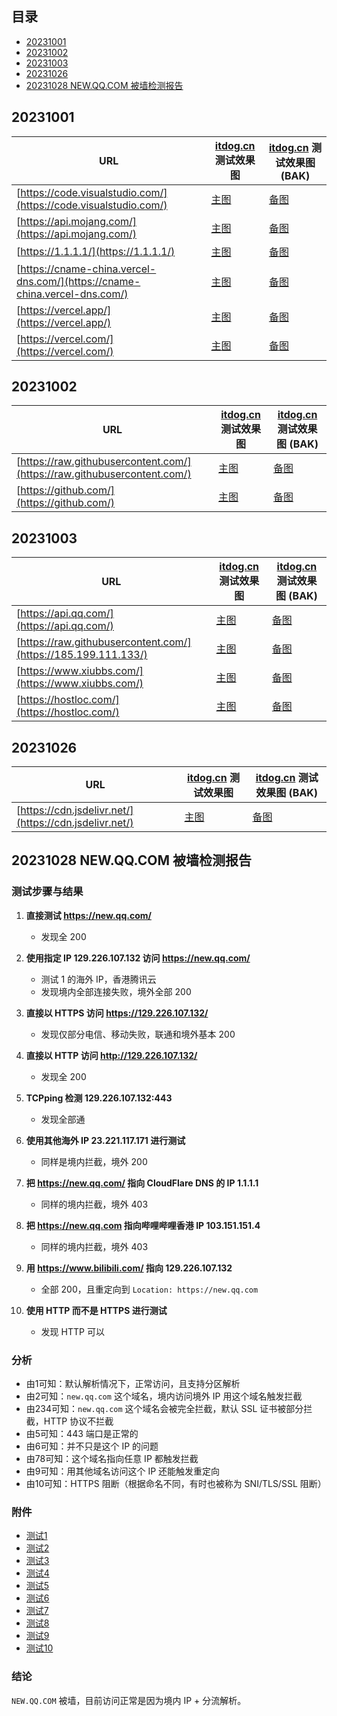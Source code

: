 ## 目录

- [20231001](#20231001)
- [20231002](#20231002)
- [20231003](#20231003)
- [20231026](#20231026)
- [20231028 NEW.QQ.COM 被墙检测报告](#20231028-newqqcom-被墙检测报告)

## 20231001

| URL                                          | [itdog.cn](https://www.itdog.cn/http/) 测试效果图          | [itdog.cn](https://www.itdog.cn/http/) 测试效果图 (BAK)    |
|----------------------------------------------|------------------------------------------------------------|------------------------------------------------------------|
| [https://code.visualstudio.com/](https://code.visualstudio.com/) | [主图](https://image.3001.net/images/20231001/1696172603_65198a3bc7ddd4821abe9.png) | [备图](https://telegraph.cachefly.net/file/36c7e3ded508b4ee44f7e.png) |
| [https://api.mojang.com/](https://api.mojang.com/)       | [主图](https://image.3001.net/images/20231001/1696173195_65198c8b6796d5114391f.png) | [备图](https://telegraph.cachefly.net/file/d6f9d806fab9942382357.png) |
| [https://1.1.1.1/](https://1.1.1.1/)           | [主图](https://image.3001.net/images/20231001/1696173555_65198df31a78eba8dcabe.png) | [备图](https://telegraph.cachefly.net/file/8b23f353a08909f066ca4.png) |
| [https://cname-china.vercel-dns.com/](https://cname-china.vercel-dns.com/) | [主图](https://image.3001.net/images/20231001/1696174876_6519931c592eb5b65d130.png) | [备图](https://telegraph.cachefly.net/file/4e1a76189a982a6af39aa.png) |
| [https://vercel.app/](https://vercel.app/)       | [主图](https://image.3001.net/images/20231001/1696174936_65199358b24bef736c150.png) | [备图](https://telegraph.cachefly.net/file/cb6869648ee85f06fb5ae.png) |
| [https://vercel.com/](https://vercel.com/)           | [主图](https://image.3001.net/images/20231001/1696174976_65199380cca456a33afcb.png) | [备图](https://telegraph.cachefly.net/file/74aa075be1fb6ac3428e9.png) |

## 20231002

| URL                                          | [itdog.cn](https://www.itdog.cn/http/) 测试效果图          | [itdog.cn](https://www.itdog.cn/http/) 测试效果图 (BAK)    |
|----------------------------------------------|------------------------------------------------------------|------------------------------------------------------------|
| [https://raw.githubusercontent.com/](https://raw.githubusercontent.com/)| [主图](https://image.3001.net/images/20231002/1696231554_651a7082a1207d02b4262.png)  | [备图](https://telegraph.cachefly.net/file/0a2e146299438cd4051fa.png) |
| [https://github.com/](https://github.com/)                  | [主图](https://image.3001.net/images/20231002/1696231594_651a70aa293b34c69bd04.png)   | [备图](https://telegraph.cachefly.net/file/75126bb53bc242500cc6e.png) |

## 20231003

| URL                                          | [itdog.cn](https://www.itdog.cn/http/) 测试效果图          | [itdog.cn](https://www.itdog.cn/http/) 测试效果图 (BAK)    |
|----------------------------------------------|------------------------------------------------------------|------------------------------------------------------------|
| [https://api.qq.com/](https://api.qq.com/)| [主图](https://image.3001.net/images/20231003/1696316851_651bbdb305aa4a4f2721e.png)  | [备图](https://telegraph.cachefly.net/file/6483c98f43094d8722a52.png) |
| [https://raw.githubusercontent.com/](https://185.199.111.133/)| [主图](https://image.3001.net/images/20231003/1696317777_651bc15153148547ad460.png)  | [备图](https://telegraph.cachefly.net/file/ae6f650c806df818e86e0.png) |
| [https://www.xiubbs.com/](https://www.xiubbs.com/)  | [主图](https://image.3001.net/images/20231003/1696318016_651bc2402fdc42e4962ce.png) | [备图](https://telegraph.cachefly.net/file/426db75eec08663f16abd.png) |
| [https://hostloc.com/](https://hostloc.com/)   | [主图](https://image.3001.net/images/20231003/1696318035_651bc2532ed4a0a324911.png) | [备图](https://telegraph.cachefly.net/file/00ebfa2f1fcea1c5c5e75.png)   |

## 20231026

| URL                                          | [itdog.cn](https://www.itdog.cn/http/) 测试效果图          | [itdog.cn](https://www.itdog.cn/http/) 测试效果图 (BAK)    |
|----------------------------------------------|------------------------------------------------------------|------------------------------------------------------------|
| [https://cdn.jsdelivr.net/](https://cdn.jsdelivr.net/)| [主图](https://image.3001.net/images/20231026/1698281967_6539b9efbf3e3256b316b.png)  | [备图](https://telegraph.cachefly.net/file/100e4f8752f9e48f7a557.png) |

## 20231028 NEW.QQ.COM 被墙检测报告

### 测试步骤与结果

1. **直接测试 https://new.qq.com/**
    - 发现全 200

2. **使用指定 IP 129.226.107.132 访问 https://new.qq.com/**
    - 测试 1 的海外 IP，香港腾讯云
    - 发现境内全部连接失败，境外全部 200

3. **直接以 HTTPS 访问 https://129.226.107.132/**
    - 发现仅部分电信、移动失败，联通和境外基本 200

4. **直接以 HTTP 访问 http://129.226.107.132/**
    - 发现全 200

5. **TCPping 检测 129.226.107.132:443**
    - 发现全部通

6. **使用其他海外 IP 23.221.117.171 进行测试**
    - 同样是境内拦截，境外 200

7. **把 https://new.qq.com/ 指向 CloudFlare DNS 的 IP 1.1.1.1**
    - 同样的境内拦截，境外 403

8. **把 https://new.qq.com 指向哔哩哔哩香港 IP 103.151.151.4**
    - 同样的境内拦截，境外 403

9. **用 https://www.bilibili.com/ 指向 129.226.107.132**
    - 全部 200，且重定向到 `Location: https://new.qq.com`
  
10. **使用 HTTP 而不是 HTTPS 进行测试**
    - 发现 HTTP 可以

### 分析

- 由1可知：默认解析情况下，正常访问，且支持分区解析
- 由2可知：`new.qq.com` 这个域名，境内访问境外 IP 用这个域名触发拦截
- 由234可知：`new.qq.com` 这个域名会被完全拦截，默认 SSL 证书被部分拦截，HTTP 协议不拦截
- 由5可知：443 端口是正常的
- 由6可知：并不只是这个 IP 的问题
- 由78可知：这个域名指向任意 IP 都触发拦截
- 由9可知：用其他域名访问这个 IP 还能触发重定向
- 由10可知：HTTPS 阻断（根据命名不同，有时也被称为 SNI/TLS/SSL 阻断）

### 附件

- [测试1](https://i1.wp.com/telegraph.cachefly.net/file/ce232fa86362ee8fb7ea2.png)
- [测试2](https://i1.wp.com/telegraph.cachefly.net/file/350b5c57907f7dcf99323.png)
- [测试3](https://i1.wp.com/telegraph.cachefly.net/file/64f53779dccc1eb1fb2a8.png)
- [测试4](https://i1.wp.com/telegraph.cachefly.net/file/da4f41c113910e3b6d424.png)
- [测试5](https://i1.wp.com/telegraph.cachefly.net/file/562745a0021013e8a6e96.png)
- [测试6](https://i1.wp.com/telegraph.cachefly.net/file/5ffd27d40cb9713558916.png)
- [测试7](https://i1.wp.com/telegraph.cachefly.net/file/deda6dff5d9f14874f47d.png)
- [测试8](https://i1.wp.com/telegraph.cachefly.net/file/48cd38749fb3199bfa9e6.png)
- [测试9](https://i1.wp.com/telegraph.cachefly.net/file/cb1e4390186635dbd3026.png)
- [测试10](https://i1.wp.com/telegraph.cachefly.net/file/c558dba389a28b804be7e.png)

### 结论

`NEW.QQ.COM` 被墙，目前访问正常是因为境内 IP + 分流解析。


